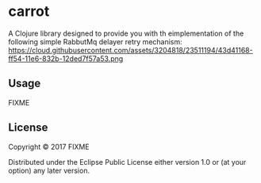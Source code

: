 # carrot

A Clojure library designed to provide you with th eimplementation of the following simple RabbutMq delayer retry mechanism:
https://cloud.githubusercontent.com/assets/3204818/23511194/43d41168-ff54-11e6-832b-12ded7f57a53.png

## Usage

FIXME

## License

Copyright © 2017 FIXME

Distributed under the Eclipse Public License either version 1.0 or (at
your option) any later version.

